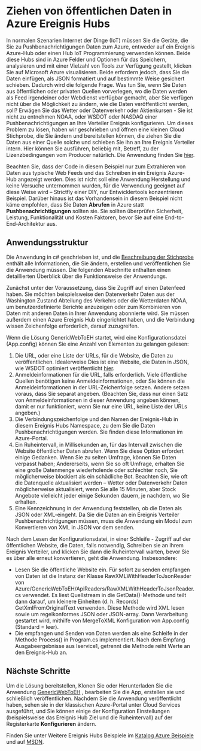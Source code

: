 <properties
    pageTitle="Ziehen von öffentlichen Daten in Azure Ereignis Hubs | Microsoft Azure"
    description="Übersicht über den Ereignis untergeordneten Servern Importieren von Webbeispiel"
    services="event-hubs"
    documentationCenter="na"
    authors="spyrossak"
    manager="timlt"
    editor=""/>

<tags 
    ms.service="event-hubs"
    ms.devlang="na"
    ms.topic="article"
    ms.tgt_pltfrm="na"
    ms.workload="na"
    ms.date="08/25/2016"
    ms.author="spyros;sethm" />

# <a name="pulling-public-data-into-azure-event-hubs"></a>Ziehen von öffentlichen Daten in Azure Ereignis Hubs

In normalen Szenarien Internet der Dinge (IoT) müssen Sie die Geräte, die Sie zu Pushbenachrichtigungen Daten zum Azure, entweder auf ein Ereignis Azure-Hub oder einen Hub IoT Programmierung verwenden können. Beide diese Hubs sind in Azure Felder und Optionen für das Speichern, analysieren und mit einer Vielzahl von Tools zur Verfügung gestellt, klicken Sie auf Microsoft Azure visualisieren. Beide erfordern jedoch, dass Sie die Daten einfügen, als JSON formatiert und auf bestimmte Weise gesichert schieben. Dadurch wird die folgende Frage. Was tun Sie, wenn Sie Daten aus öffentlichen oder privaten Quellen vorverlegen, wo die Daten werden als Feed irgendeiner oder Webdienst verfügbar gemacht, aber Sie verfügen nicht über die Möglichkeit zu ändern, wie die Daten veröffentlicht werden, soll? Erwägen Sie das Wetter oder Datenverkehr oder Aktienkursen - Sie ist nicht zu entnehmen NOAA, oder WSDOT oder NASDAQ einer Pushbenachrichtigungen an Ihre Verteiler Ereignis konfigurieren. Um dieses Problem zu lösen, haben wir geschrieben und öffnen eine kleinen Cloud Stichprobe, die Sie ändern und bereitstellen können, die ziehen Sie die Daten aus einer Quelle solche und schieben Sie ihn an Ihre Ereignis Verteiler intern. Hier können Sie ausführen, beliebig mit, Betreff, zu der Lizenzbedingungen vom Producer natürlich. Die Anwendung finden Sie [hier](https://azure.microsoft.com/documentation/samples/event-hubs-dotnet-importfromweb/).

Beachten Sie, dass der Code in diesem Beispiel nur zum Extrahieren von Daten aus typische Web Feeds und das Schreiben in ein Ereignis Azure-Hub angezeigt werden. Dies ist nicht soll eine Anwendung Herstellung und keine Versuche unternommen wurden, für die Verwendung geeignet auf diese Weise wird – Strictfly einer DIY, nur Entwicklertools konzentrieren Beispiel. Darüber hinaus ist das Vorhandensein in diesem Beispiel nicht käme empfohlen, dass Sie Daten **Abrufen** in Azure statt **Pushbenachrichtigungen** sollten sie. Sie sollten überprüfen Sicherheit, Leistung, Funktionalität und Kosten Faktoren, bevor Sie auf eine End-to-End-Architektur aus.

## <a name="application-structure"></a>Anwendungsstruktur

Die Anwendung in c# geschrieben ist, und die [Beschreibung der Stichprobe](https://azure.microsoft.com/documentation/samples/event-hubs-dotnet-importfromweb/) enthält alle Informationen, die Sie ändern, erstellen und veröffentlichen Sie die Anwendung müssen. Die folgenden Abschnitte enthalten einen detaillierten Überblick über die Funktionsweise der Anwendungs.

Zunächst unter der Voraussetzung, dass Sie Zugriff auf einen Datenfeed haben. Sie möchten beispielsweise den Datenverkehr Daten aus der Washington Zustand Abteilung des Verkehrs oder die Wetterdaten NOAA, um benutzerdefinierte Berichte anzuzeigen oder zum Kombinieren von Daten mit anderen Daten in Ihrer Anwendung abonnierte wird. Sie müssen außerdem einen Azure Ereignis Hub eingerichtet haben, und die Verbindung wissen Zeichenfolge erforderlich, darauf zuzugreifen.

Wenn die Lösung GenericWebToEH startet, wird eine Konfigurationsdatei (App.config) können Sie eine Anzahl von Elementen zu gelangen gelesen:

1. Die URL, oder eine Liste der URLs, für die Website, die Daten zu veröffentlichen. Idealerweise Dies ist eine Website, die Daten in JSON, wie WSDOT optimiert veröffentlicht [hier](http://www.wsdot.wa.gov/Traffic/api/). 
2. Anmeldeinformationen für die URL, falls erforderlich. Viele öffentliche Quellen benötigen keine Anmeldeinformationen, oder Sie können die Anmeldeinformationen in der URL-Zeichenfolge setzen. Andere setzen voraus, dass Sie separat angeben. (Beachten Sie, dass nur einen Satz von Anmeldeinformationen in dieser Anwendung angeben können, damit er nur funktioniert, wenn Sie nur eine URL, keine Liste der URLs angeben.)
3. Die Verbindungszeichenfolge und den Namen der Ereignis-Hub in diesem Ereignis Hubs Namespace, zu dem Sie die Daten Pushbenachrichtigungen werden. Sie finden diese Informationen im Azure-Portal.
4. Ein Ruheintervall, in Millisekunden an, für das Intervall zwischen die Website öffentlicher Daten abrufen. Wenn Sie diese Option erfordert einige Gedanken. Wenn Sie zu selten Umfrage, können Sie Daten verpasst haben; Andererseits, wenn Sie so oft Umfrage, erhalten Sie eine große Datenmenge wiederholende oder schlechter noch, Sie möglicherweise blockiert als ein schädliche Bot. Beachten Sie, wie oft die Datenquelle aktualisiert werden – Wetter oder Datenverkehr Daten möglicherweise aktualisiert, wenn Sie alle 15 Minuten, aber Stock Angebote vielleicht jeder einige Sekunden dauern, je nachdem, wo Sie erhalten. 
5. Eine Kennzeichnung in der Anwendung feststellen, ob die Daten als JSON oder XML-eingeht. Da Sie die Daten an ein Ereignis Verteiler Pushbenachrichtigungen müssen, muss die Anwendung ein Modul zum Konvertieren von XML in JSON vor dem senden.

Nach dem Lesen der Konfigurationsdatei, in einer Schleife - Zugriff auf der öffentlichen Website, die Daten, falls notwendig, Schreiben sie an Ihrem Ereignis Verteiler, und klicken Sie dann die Ruheintervall warten, bevor Sie es über alle erneut konvertieren, geht die Anwendung. Insbesondere:

  * Lesen Sie die öffentliche Website ein. Für sofort zu senden empfangen von Daten ist die Instanz der Klasse RawXMLWithHeaderToJsonReader von Azure/GenericWebToEH/ApiReaders/RawXMLWithHeaderToJsonReader.cs verwendet. Es liest Quellstream in die GetData()-Methode und teilt dann darauf, um kleinere Einheiten (d. h. Records) GetXmlFromOriginalText verwenden. 
  Diese Methode wird XML lesen sowie um regelkonformes JSON oder JSON-array. Dann Verarbeitung gestartet wird, mithilfe von MergeToXML Konfiguration von App.config (Standard = leer).
  * Die empfangen und Senden von Daten werden als eine Schleife in der Methode Process() in Program.cs implementiert. 
  Nach dem Empfang Ausgabeergebnisse aus Iservice1, getrennt die Methode reiht Werte an den Ereignis-Hub an.

## <a name="next-steps"></a>Nächste Schritte

Um die Lösung bereitstellen, Klonen Sie oder Herunterladen Sie die Anwendung [GenericWebToEH](https://azure.microsoft.com/documentation/samples/event-hubs-dotnet-importfromweb/) , bearbeiten Sie die App, erstellen sie und schließlich veröffentlichen. Nachdem Sie die Anwendung veröffentlicht haben, sehen sie in der klassischen Azure-Portal unter Cloud Services ausgeführt, und Sie können einige der Konfiguration Einstellungen (beispielsweise das Ereignis Hub Ziel und die Ruheintervall) auf der Registerkarte **Konfigurieren** ändern.

Finden Sie unter Weitere Ereignis Hubs Beispiele im [Katalog Azure Beispiele](https://azure.microsoft.com/documentation/samples/?service=event-hubs) und auf [MSDN](https://code.msdn.microsoft.com/site/search?query=event%20hubs&f%5B0%5D.Value=event%20hubs&f%5B0%5D.Type=SearchText&ac=5).
